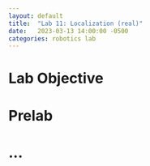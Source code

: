 ```yaml
---
layout: default
title:  "Lab 11: Localization (real)"
date:   2023-03-13 14:00:00 -0500
categories: robotics lab
---
```

# Lab Objective

# Prelab

# ...